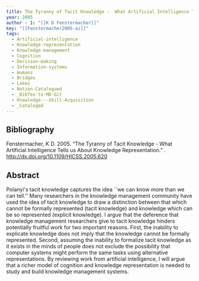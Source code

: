 ```yaml
---
title: The Tyranny of Tacit Knowledge -  What Artificial Intelligence Tells us About Knowledge Representation
year: 2005
author - 1: "[[K D Fenstermacher]]"
key: "[[Fenstermacher2005-ai]]"
tags:
  - Artificial-intelligence
  - Knowledge-representation
  - Knowledge-management
  - Cognition
  - Decision-making
  - Information-systems
  - Humans
  - Bridges
  - Lakes
  - Notion-Catalogued
  - _BibTex-to-MD-Git
  - Knowledge---Skill-Acquisition
  - _Cataloged
---
```


## Bibliography
Fenstermacher, K D. 2005. “The Tyranny of Tacit Knowledge -  What Artificial Intelligence Tells us About Knowledge Representation.” . http://dx.doi.org/10.1109/HICSS.2005.620

## Abstract
Polanyi's tacit knowledge captures the idea ``we can know more than we can tell.'' Many researchers in the knowledge management community have used the idea of tacit knowledge to draw a distinction between that which cannot be formally represented (tacit knowledge) and knowledge which can be so represented (explicit knowledge). I argue that the deference that knowledge management researchers give to tacit knowledge hinders potentially fruitful work for two important reasons. First, the inability to explicate knowledge does not imply that the knowledge cannot be formally represented. Second, assuming the inability to formalize tacit knowledge as it exists in the minds of people does not exclude the possibility that computer systems might perform the same tasks using alternative representations. By reviewing work from artificial intelligence, I will argue that a richer model of cognition and knowledge representation is needed to study and build knowledge management systems.